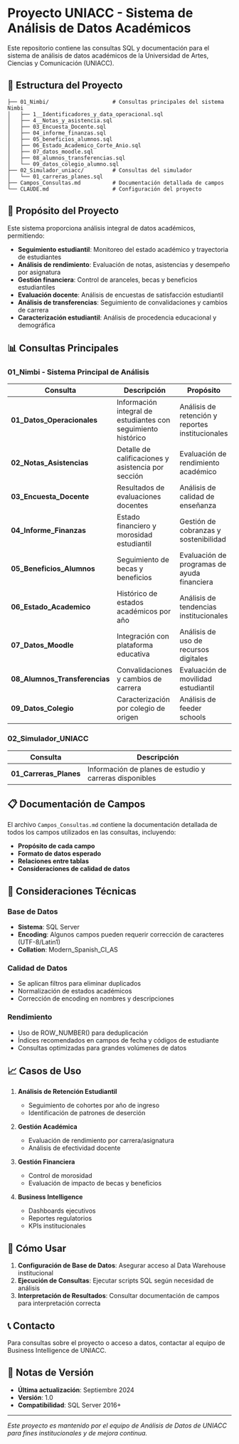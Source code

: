 # Proyecto UNIACC - Sistema de Análisis de Datos Académicos

Este repositorio contiene las consultas SQL y documentación para el sistema de análisis de datos académicos de la Universidad de Artes, Ciencias y Comunicación (UNIACC).

## 📁 Estructura del Proyecto

```
├── 01_Nimbi/                    # Consultas principales del sistema Nimbi
│   ├── 1__Identificadores_y_data_operacional.sql
│   ├── 4__Notas_y_asistencia.sql
│   ├── 03_Encuesta_Docente.sql
│   ├── 04_informe_finanzas.sql
│   ├── 05_beneficios_alumnos.sql
│   ├── 06_Estado_Academico_Corte_Anio.sql
│   ├── 07_datos_moodle.sql
│   ├── 08_alumnos_transferencias.sql
│   └── 09_datos_colegio_alumno.sql
├── 02_Simulador_uniacc/         # Consultas del simulador
│   └── 01_carreras_planes.sql
├── Campos_Consultas.md          # Documentación detallada de campos
└── CLAUDE.md                    # Configuración del proyecto
```

## 🎯 Propósito del Proyecto

Este sistema proporciona análisis integral de datos académicos, permitiendo:

- **Seguimiento estudiantil**: Monitoreo del estado académico y trayectoria de estudiantes
- **Análisis de rendimiento**: Evaluación de notas, asistencias y desempeño por asignatura
- **Gestión financiera**: Control de aranceles, becas y beneficios estudiantiles
- **Evaluación docente**: Análisis de encuestas de satisfacción estudiantil
- **Análisis de transferencias**: Seguimiento de convalidaciones y cambios de carrera
- **Caracterización estudiantil**: Análisis de procedencia educacional y demográfica

## 📊 Consultas Principales

### 01_Nimbi - Sistema Principal de Análisis

| Consulta | Descripción | Propósito |
|----------|-------------|-----------|
| **01_Datos_Operacionales** | Información integral de estudiantes con seguimiento histórico | Análisis de retención y reportes institucionales |
| **02_Notas_Asistencias** | Detalle de calificaciones y asistencia por sección | Evaluación de rendimiento académico |
| **03_Encuesta_Docente** | Resultados de evaluaciones docentes | Análisis de calidad de enseñanza |
| **04_Informe_Finanzas** | Estado financiero y morosidad estudiantil | Gestión de cobranzas y sostenibilidad |
| **05_Beneficios_Alumnos** | Seguimiento de becas y beneficios | Evaluación de programas de ayuda financiera |
| **06_Estado_Academico** | Histórico de estados académicos por año | Análisis de tendencias institucionales |
| **07_Datos_Moodle** | Integración con plataforma educativa | Análisis de uso de recursos digitales |
| **08_Alumnos_Transferencias** | Convalidaciones y cambios de carrera | Evaluación de movilidad estudiantil |
| **09_Datos_Colegio** | Caracterización por colegio de origen | Análisis de feeder schools |

### 02_Simulador_UNIACC

| Consulta | Descripción |
|----------|-------------|
| **01_Carreras_Planes** | Información de planes de estudio y carreras disponibles |

## 📋 Documentación de Campos

El archivo `Campos_Consultas.md` contiene la documentación detallada de todos los campos utilizados en las consultas, incluyendo:

- **Propósito de cada campo**
- **Formato de datos esperado**
- **Relaciones entre tablas**
- **Consideraciones de calidad de datos**

## 🔧 Consideraciones Técnicas

### Base de Datos
- **Sistema**: SQL Server
- **Encoding**: Algunos campos pueden requerir corrección de caracteres (UTF-8/Latin1)
- **Collation**: Modern_Spanish_CI_AS

### Calidad de Datos
- Se aplican filtros para eliminar duplicados
- Normalización de estados académicos
- Corrección de encoding en nombres y descripciones

### Rendimiento
- Uso de ROW_NUMBER() para deduplicación
- Índices recomendados en campos de fecha y códigos de estudiante
- Consultas optimizadas para grandes volúmenes de datos

## 📈 Casos de Uso

1. **Análisis de Retención Estudiantil**
   - Seguimiento de cohortes por año de ingreso
   - Identificación de patrones de deserción

2. **Gestión Académica**
   - Evaluación de rendimiento por carrera/asignatura
   - Análisis de efectividad docente

3. **Gestión Financiera**
   - Control de morosidad
   - Evaluación de impacto de becas y beneficios

4. **Business Intelligence**
   - Dashboards ejecutivos
   - Reportes regulatorios
   - KPIs institucionales

## 🚀 Cómo Usar

1. **Configuración de Base de Datos**: Asegurar acceso al Data Warehouse institucional
2. **Ejecución de Consultas**: Ejecutar scripts SQL según necesidad de análisis
3. **Interpretación de Resultados**: Consultar documentación de campos para interpretación correcta

## 📞 Contacto

Para consultas sobre el proyecto o acceso a datos, contactar al equipo de Business Intelligence de UNIACC.

## 📝 Notas de Versión

- **Última actualización**: Septiembre 2024
- **Versión**: 1.0
- **Compatibilidad**: SQL Server 2016+

---

*Este proyecto es mantenido por el equipo de Análisis de Datos de UNIACC para fines institucionales y de mejora continua.*